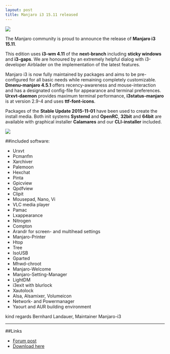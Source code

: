 ```yaml
---
layout: post
title: Manjaro i3 15.11 released
---
```


<img src="https://manjaro.github.io/images/manjaro-i3-15.11.jpg">

The Manjaro community is proud to announce the release of **Manjaro i3 15.11**.

This edition uses **i3-wm 4.11** of the **next-branch** including **sticky windows** and **i3-gaps**. We are honoured by an extremely helpful dialog with i3-developer Airblader on the implementation of the latest features.

Manjaro i3 is now fully maintained by packages and aims to be pre-configured for all basic needs while remaining completely customizable.
**Dmenu-manjaro 4.5.1** offers recency-awareness and mouse-interaction and has a designated config-file for appearance and terminal preferences.
**Urxvt-daemon** provides maximum terminal performance, **i3status-manjaro** is at version 2.9-4 and uses **ttf-font-icons**.

Packages of the **Stable Update 2015-11-01** have been used to create the install media. Both init systems **Systemd** and **OpenRC**, **32bit** and **64bit** are available with
graphical installer **Calamares** and our **CLI-installer** included.

<img src="https://manjaro.github.io/images/i3-gaps.jpg">

##included software:

* Urxvt
* Pcmanfm
* Xarchiver
* Palemoon
* Hexchat
* Pinta
* Gpicview
* Qpdfview
* Clipit
* Mousepad, Nano, Vi
* VLC media player
* Pamac
* Lxappearance
* Nitrogen
* Compton
* Arandr for screen- and multihead settings
* Manjaro-Printer
* Htop
* Tree
* IsoUSB
* Gparted
* Mhwd-chroot
* Manjaro-Welcome
* Manjaro-Setting-Manager
* LightDM
* i3exit with blurlock
* Xautolock
* Alsa, Alsamixer, Volumeicon
* Network- and Powermanager
* Yaourt and AUR building environment

kind regards
Bernhard Landauer, Maintainer Manjaro-i3

----

##Links

* [Forum post](https://forum.manjaro.org/index.php?topic=28022.0)
* [Download here](https://sourceforge.net/projects/manjarolinux/files/community/i3/2015.11/)
